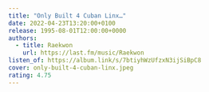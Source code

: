 ```yaml
---
title: "Only Built 4 Cuban Linx…"
date: 2022-04-23T13:20:00+0100
release: 1995-08-01T12:00:00+0000
authors:
  - title: Raekwon
    url: https://last.fm/music/Raekwon
listen_of: https://album.link/s/7btiyhWzUfzxN3ijSiBpC8
cover: only-built-4-cuban-linx.jpeg
rating: 4.75
---
```


